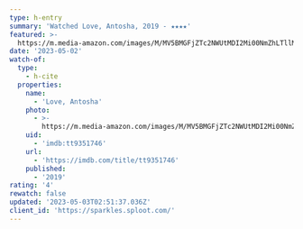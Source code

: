 ```yaml
---
type: h-entry
summary: 'Watched Love, Antosha, 2019 - ★★★★'
featured: >-
  https://m.media-amazon.com/images/M/MV5BMGFjZTc2NWUtMDI2Mi00NmZhLTllM2YtMTk4YjE3YWI5ZWNmXkEyXkFqcGdeQXVyMTkxNjUyNQ@@._V1_SX300.jpg
date: '2023-05-02'
watch-of:
  type:
    - h-cite
  properties:
    name:
      - 'Love, Antosha'
    photo:
      - >-
        https://m.media-amazon.com/images/M/MV5BMGFjZTc2NWUtMDI2Mi00NmZhLTllM2YtMTk4YjE3YWI5ZWNmXkEyXkFqcGdeQXVyMTkxNjUyNQ@@._V1_SX300.jpg
    uid:
      - 'imdb:tt9351746'
    url:
      - 'https://imdb.com/title/tt9351746'
    published:
      - '2019'
rating: '4'
rewatch: false
updated: '2023-05-03T02:51:37.036Z'
client_id: 'https://sparkles.sploot.com/'
---
```


